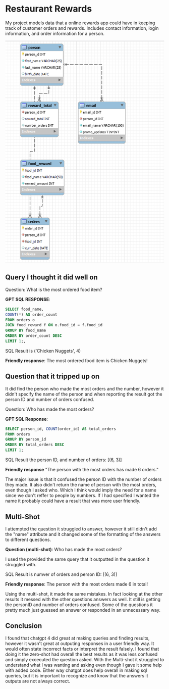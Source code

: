 # Restaurant Rewards

My project models data that a online rewards app could have in keeping track of customer orders and rewards. Includes contact information, login information, and order information for a person.


<img src="schema.png">

## Query I thought it did well on

Question: What is the most ordered food item?

**GPT SQL RESPONSE**:
```sql
SELECT food_name,
COUNT(*) AS order_count
FROM orders o
JOIN food_reward f ON o.food_id = f.food_id
GROUP BY food_name
ORDER BY order_count DESC
LIMIT 1;,
```

SQL Result is ('Chicken Nuggets', 4)

**Friendly response**: The most ordered food item is Chicken Nuggets!

## Question that it tripped up on

It did find the person who made the most orders and the number, however it didn't specify the name of the person and when reporting the result got the person ID and number of orders confused. 

Question: Who has made the most orders?

**GPT SQL Response**:
```sql
SELECT person_id, COUNT(order_id) AS total_orders
FROM orders
GROUP BY person_id
ORDER BY total_orders DESC
LIMIT 1;
```

SQL Result the person ID, and number of orders: [(6, 3)]

**Friendly response** "The person with the most orders has made 6 orders."

The major issue is that it confused the person ID with the number of orders they made. It also didn't return the name of person with the most orders, even though I asked who. Which I think would imply the need for a name since we don't reffer to people by numbers. If I had specified I wanted the name it probably could have a result that was more user friendly.

## Multi-Shot
I attempted the question it struggled to answer, however it still didn't add the "name" attribute and it changed some of the formatting of the answers to different questions. 

**Question (multi-shot)**: Who has made the most orders?

I used the provided the same query that it outputted in the question it struggled with.

SQL Result is numver of orders and person ID: [(6, 3)]

**Friendly response**: The person with the most orders made 6 in total!

Using the multi-shot, it made the same mistakes. In fact looking at the other results it messed with the other questions answers as well. It still is getting the personID and number of orders confused. Some of the questions it pretty much just guessed an answer or responded in an unnecessary way. 

## Conclusion
I found that chatgpt 4 did great at making queries and finding results, however it wasn't great at outputing responses in a user friendly way. It would often state incorrect facts or interpret the result falsely. I found that doing it the zero-shot had overall the best results as it was less confused and simply excecuted the question asked. With the Multi-shot it struggled to understand what I was wanting and asking even though I gave it some help with added code. Either way chatgpt does help overall in making sql queries, but it is important to recognize and know that the answers it outputs are not always correct. 

